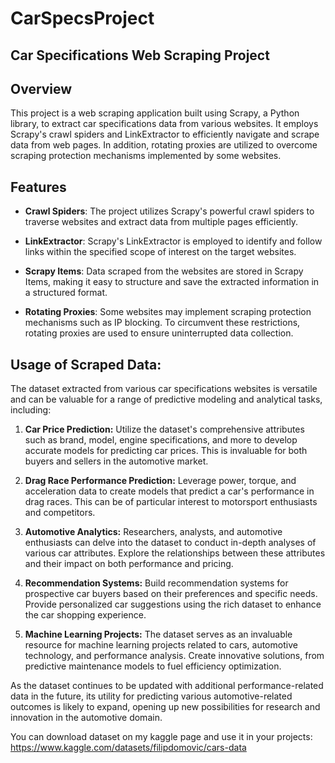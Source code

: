 # CarSpecsProject

## Car Specifications Web Scraping Project

## Overview
This project is a web scraping application built using Scrapy, a Python library, to extract car specifications data from various websites. It employs Scrapy's crawl spiders and LinkExtractor to efficiently navigate and scrape data from web pages. In addition, rotating proxies are utilized to overcome scraping protection mechanisms implemented by some websites.

## Features
- **Crawl Spiders**: The project utilizes Scrapy's powerful crawl spiders to traverse websites and extract data from multiple pages efficiently.

- **LinkExtractor**: Scrapy's LinkExtractor is employed to identify and follow links within the specified scope of interest on the target websites.

- **Scrapy Items**: Data scraped from the websites are stored in Scrapy Items, making it easy to structure and save the extracted information in a structured format.

- **Rotating Proxies**: Some websites may implement scraping protection mechanisms such as IP blocking. To circumvent these restrictions, rotating proxies are used to ensure uninterrupted data collection.

## Usage of Scraped Data:

The dataset extracted from various car specifications websites is versatile and can be valuable for a range of predictive modeling and analytical tasks, including:

1. **Car Price Prediction:** Utilize the dataset's comprehensive attributes such as brand, model, engine specifications, and more to develop accurate models for predicting car prices. This is invaluable for both buyers and sellers in the automotive market.

2. **Drag Race Performance Prediction:** Leverage power, torque, and acceleration data to create models that predict a car's performance in drag races. This can be of particular interest to motorsport enthusiasts and competitors.

3. **Automotive Analytics:** Researchers, analysts, and automotive enthusiasts can delve into the dataset to conduct in-depth analyses of various car attributes. Explore the relationships between these attributes and their impact on both performance and pricing.

4. **Recommendation Systems:** Build recommendation systems for prospective car buyers based on their preferences and specific needs. Provide personalized car suggestions using the rich dataset to enhance the car shopping experience.

5. **Machine Learning Projects:** The dataset serves as an invaluable resource for machine learning projects related to cars, automotive technology, and performance analysis. Create innovative solutions, from predictive maintenance models to fuel efficiency optimization.

As the dataset continues to be updated with additional performance-related data in the future, its utility for predicting various automotive-related outcomes is likely to expand, opening up new possibilities for research and innovation in the automotive domain.

You can download dataset on my kaggle page and use it in your projects:
 https://www.kaggle.com/datasets/filipdomovic/cars-data
